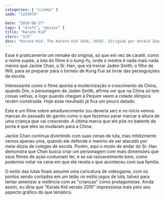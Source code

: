 ```yaml
---
categories: [ "cinema" ]
imdb: "1155076"

date: "2010-08-27"
tags: [ "draft", "movies" ]
title: "Karate Kid"
stars: "3/5"
desc: "Karate Kid. The Karate Kid (USA, 2010). Dirigido por Harald Zwart. Escrito por Christopher Murphey, Robert Mark Kamen. Com Jaden Smith, Jackie Chan, Taraji P. Henson, Wenwen Han, Rongguang Yu, Zhensu Wu, Zhiheng Wang, Zhenwei Wang, Jared Minns."
---
```

Esse é praticamente um remake do original, só que em vez de caratê, como o nome supõe, a luta do filme é o kung-fu, onde o mestre é nada mais nada menos que Jackie Chan, o Sr. Han, que irá treinar Jaden Smith, o filho de Will, para se preparar para o torneio de Kung Fue se livrar das perseguições da escola.

Interessante como o filme aponta a modernização e crescimento da China, quando Dre, o personagem de Jaden Smith, afirma ver que na China só tem coisas velhas, e logo quando chegam à Pequim veem a cidade olímpica recém-construída. Hoje esse resultado já fica um pouco datado.

Este é um filme sobre amadurecimento (ou deveria ser) e no início vemos marcas do passado do garoto como o que fazemos parar marcar a altura de uma criança que vai crescendo. A última marca que ele põe no batente da porta é que eles se mudaram para a China.

Jackie Chan continua divertindo com suas cenas de luta, mas infelizmente vemos apenas uma, quando ele defende o menino de ser atacado por meia-dúzia de colegas de escola. Porém, aqui o modo de andar do Sr. Han demonstra que Chan busca criar um personagem com mais dimensões que seus filmes de ação costumam ter, e se sai razoavelmente bem, como podemos notar na cena em que ele revela o que aconteceu com sua família.

O estilo das lutas finais assume uma caricatura de videogame, com os pontos sendo contados em um telão no estilo jogos de luta, talvez para tentar amenizar a violência com as "crianças" como protagonistas. Ainda assim, eu diria que "Karate Kid versão 2010" impressiona mais pelo seu aspecto gráfico do que temático.
